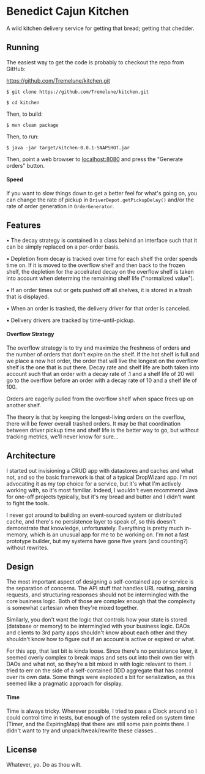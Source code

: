 # Benedict Cajun Kitchen

A wild kitchen delivery service for getting that bread; getting that chedder.

## Running

The easiest way to get the code is probably to checkout the repo from GitHub:

https://github.com/Tremelune/kitchen.git

`$ git clone https://github.com/Tremelune/kitchen.git`

`$ cd kitchen`

Then, to build:

`$ mvn clean package`

Then, to run:

`$ java -jar target/kitchen-0.0.1-SNAPSHOT.jar`

Then, point a web browser to [localhost:8080](http://localhost.com:8080/) and press the "Generate
 orders" button.

#### Speed

If you want to slow things down to get a better feel for what's going on, you can change the rate
of pickup in `DriverDepot.getPickupDelay()` and/or the rate of order generation in `OrderGenerator`.

## Features

• The decay strategy is contained in a class behind an interface such that it can be simply replaced
on a per-order basis.

• Depletion from decay is tracked over time for each shelf the order spends time on. If it is moved to the overflow
shelf and then back to the frozen shelf, the depletion for the accelrated decay on the overflow shelf is
taken into account when determing the remaining shelf life ("normalized value").

• If an order times out or gets pushed off all shelves, it is stored in a trash that is displayed.

• When an order is trashed, the delivery driver for that order is canceled.

• Delivery drivers are tracked by time-until-pickup.

#### Overflow Strategy

The overflow strategy is to try and maximize the freshness of orders and the number of orders that don't expire
on the shelf. If the hot shelf is full and we place a new hot order, the order that will live the longest
on the overflow shelf is the one that is put there. Decay rate and shelf life are both taken into account
such that an order with a decay rate of .1 and a shelf life of 20 will go to the overflow before an order
with a decay rate of 10 and a shelf life of 100.

Orders are eagerly pulled from the overflow shelf when space frees up on another shelf.

The theory is that by keeping the longest-living orders on the overflow, there will be fewer overall
trashed orders. It may be that coordination between driver pickup time and shelf life is the better way
to go, but without tracking metrics, we'll never know for sure...

## Architecture

I started out invisioning a CRUD app with datastores and caches and what not, and so the basic framework
is that of a typical DropWizard app. I'm not advocating it as my top choice for a service, but it's what I'm
actively working with, so it's most familiar. Indeed, I wouldn't even recommend Java for one-off
projects typically, but it's my bread and butter and I didn't want to fight the tools.

I never got around to building an event-sourced system or distributed cache, and there's no persistence layer
to speak of, so this doesn't demonstrate that knowledge, unfortunately. Everything is pretty much
in-memory, which is an unusual app for me to be working on. I'm not a fast prototype builder, but my
 systems have gone five years (and counting?) without rewrites.

## Design

The most important aspect of designing a self-contained app or service is the separation of concerns. The API
stuff that handles URL routing, parsing requests, and structuring responses should not be intermingled with
the core business logic. Both of those are complex enough that the complexity is somewhat cartesian when
they're mixed together.

Similarly, you don't want the logic that controls how your state is stored (database or memory) to be
intermingled with your business logic. DAOs and clients to 3rd party apps shouldn't know about each other
and they shouldn't know how to figure out if an account is active or expired or what.

For this app, that last bit is kinda loose. Since there's no persistence layer, it seemed overly complex
to break maps and sets out into their own tier with DAOs and what not, so they're a bit mixed in with
logic relevant to them. I tried to err on the side of a self-contained DDD aggregate that has control over its
own data. Some things were exploded a bit for serialization, as this seemed like a pragmatic approach
for display.

#### Time

Time is always tricky. Wherever possible, I tried to pass a Clock around so I could control time in tests,
but enough of the system relied on system time (Timer, and the ExpiringMap) that there are still some pain
points there. I didn't want to try and unpack/tweak/rewrite these classes...

## License

Whatever, yo. Do as thou wilt.
